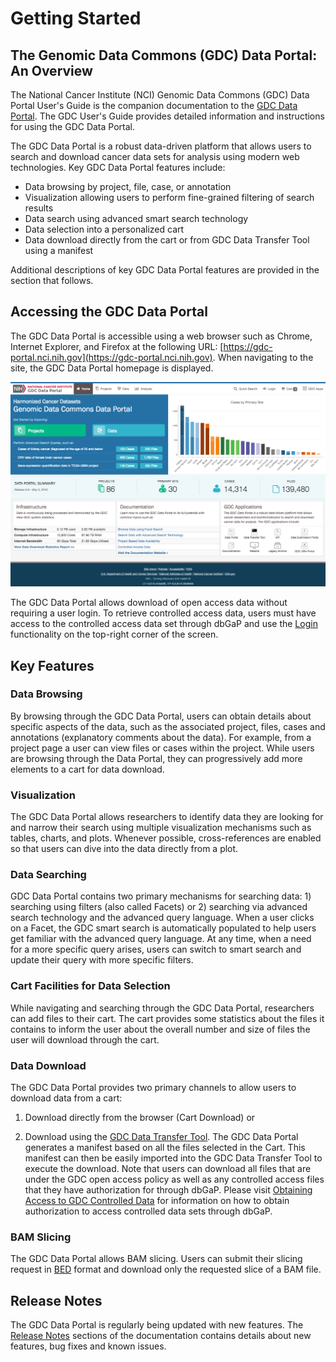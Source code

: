 # Getting Started

## The Genomic Data Commons (GDC) Data Portal: An Overview

The National Cancer Institute (NCI) Genomic Data Commons (GDC) Data Portal User's Guide is the companion documentation to the [GDC Data Portal](https://gdc-portal.nci.nih.gov/). The GDC User's Guide provides detailed information and instructions for using the GDC Data Portal.

The GDC Data Portal is a robust data-driven platform that allows users to search and download cancer data sets for analysis using modern web technologies. Key GDC Data Portal features include:

*   Data browsing by project, file, case, or annotation
*   Visualization allowing users to perform fine-grained filtering of search results
*   Data search using advanced smart search technology
*   Data selection into a personalized cart
*   Data download directly from the cart or from GDC Data Transfer Tool using a manifest

Additional descriptions of key GDC Data Portal features are provided in the section that follows.

## Accessing the GDC Data Portal

The GDC Data Portal is accessible using a web browser such as Chrome, Internet Explorer, and Firefox at the following URL: [https://gdc-portal.nci.nih.gov](https://gdc-portal.nci.nih.gov).
When navigating to the site, the GDC Data Portal homepage is displayed.

[![GDC Data Portal Homepage](images/gdc-data-portal-homepage.png "GDC Data Portal Homepage")](images/gdc-data-portal-homepage.png "Click to see the full image.")

The GDC Data Portal allows download of open access data without requiring a user login. To retrieve controlled access data, users must have access to the controlled access data set through dbGaP and use the [Login](../../Commons/Authentication.md) functionality on the top-right corner of the screen.

## Key Features

### Data Browsing

By browsing through the GDC Data Portal, users can obtain details about specific aspects of the data, such as the associated project, files, cases and annotations (explanatory comments about the data). For example, from a project page a user can view files or cases within the project. While users are browsing through the Data Portal, they can progressively add more elements to a cart for data download.

### Visualization

The GDC Data Portal allows researchers to identify data they are looking for and narrow their search using multiple visualization mechanisms such as tables, charts, and plots. Whenever possible, cross-references are enabled so that users can dive into the data directly from a plot.

### Data Searching

GDC Data Portal contains two primary mechanisms for searching data: 1) searching using filters (also called Facets) or 2) searching via advanced search technology and the advanced query language. When a user clicks on a Facet, the GDC smart search is automatically populated to help users get familiar with the advanced query language. At any time, when a need for a more specific query arises, users can switch to smart search and update their query with more specific filters.

### Cart Facilities for Data Selection

While navigating and searching through the GDC Data Portal, researchers can add files to their cart. The cart provides some statistics about the files it contains to inform the user about the overall number and size of files the user will download through the cart.

### Data Download

The GDC Data Portal provides two primary channels to allow users to download data from a cart:

1) Download directly from the browser (Cart Download) or

2) Download using the [GDC Data Transfer Tool](https://gdc.nci.nih.gov/access-data/gdc-data-transfer-tool). The GDC Data Portal generates a manifest based on all the files selected in the Cart. This manifest can then be easily imported into the GDC Data Transfer Tool to execute the download. Note that users can download all files that are under the GDC open access policy as well as any controlled access files that they have authorization for through dbGaP. Please visit [Obtaining Access to GDC Controlled Data](https://gdc.nci.nih.gov/node/8035/) for information on how to obtain authorization to access controlled data sets through dbGaP.

### BAM Slicing

The GDC Data Portal allows BAM slicing. Users can submit their slicing request in [BED](https://genome.ucsc.edu/FAQ/FAQformat.html#format1) format and download only the requested slice of a BAM file.

## Release Notes

The GDC Data Portal is regularly being updated with new features. The [Release Notes](../../Data_Portal/Release_Notes/Data_Portal_Release_Notes.md) sections of the documentation contains details about new features, bug fixes and known issues.
